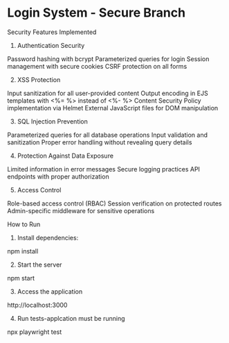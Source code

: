 
# Login System - Secure Branch
Security Features Implemented
1. Authentication Security

Password hashing with bcrypt
Parameterized queries for login
Session management with secure cookies
CSRF protection on all forms

2. XSS Protection

Input sanitization for all user-provided content
Output encoding in EJS templates with <%= %> instead of <%- %>
Content Security Policy implementation via Helmet
External JavaScript files for DOM manipulation

3. SQL Injection Prevention

Parameterized queries for all database operations
Input validation and sanitization
Proper error handling without revealing query details

4. Protection Against Data Exposure

Limited information in error messages
Secure logging practices
API endpoints with proper authorization

5. Access Control

Role-based access control (RBAC)
Session verification on protected routes
Admin-specific middleware for sensitive operations

How to Run

1. Install dependencies:

npm install

2. Start the server

npm start

3. Access the application

http://localhost:3000

4. Run tests-applcation must be running 

npx playwright test